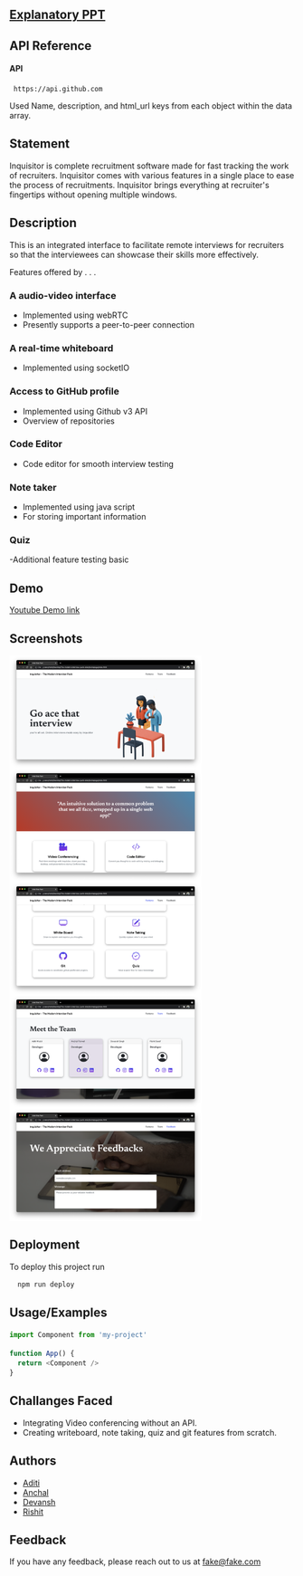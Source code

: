 <!-- https://drive.google.com/file/d/1Azi0iXNcNeJnfC9939gOujgtStBqEQC6/view?usp=sharing -->
## <a href="https://drive.google.com/file/d/1Azi0iXNcNeJnfC9939gOujgtStBqEQC6/view?usp=sharing"><b>Explanatory PPT</b></a>
## API Reference

#### API

```http
 https://api.github.com
```


 Used Name, description, and html_url keys from each object within the data array.

## Statement
Inquisitor is complete recruitment software made for fast tracking the work of recruiters. Inquisitor comes with various features in a single place to ease the process of recruitments. Inquisitor brings everything at recruiter's fingertips without opening multiple windows.
## Description
This is an integrated interface to facilitate remote interviews for recruiters so that the interviewees can showcase their skills more effectively.


Features offered by . . .

### A audio-video interface ###
- Implemented using webRTC
- Presently supports a peer-to-peer connection

### A real-time whiteboard ###
- Implemented using socketIO

### Access to GitHub profile ##
- Implemented using Github v3 API
- Overview of repositories 
    
### Code Editor ###
- Code editor for smooth interview testing

### Note taker ##
- Implemented using java script 
- For storing important information

### Quiz ##
-Additional feature testing basic 

 
## Demo

<a href="https://youtu.be/eE0R33IwK34">Youtube Demo link</a>

  
## Screenshots

<img src="images_/1.png" height="200px" width="340px" align="middle"></img><br>
<img src="images_/2.png" height="200px" width="340px" align="middle"></img><br>
<img src="images_/3.png" height="200px" width="340px" align="middle"></img><br>
<img src="images_/4.png" height="200px" width="340px" align="middle"></img><br>
<img src="images_/5.png" height="200px" width="340px" align="middle"></img><br>


  
## Deployment

To deploy this project run

```bash
  npm run deploy
```

  
  
## Usage/Examples

```javascript
import Component from 'my-project'

function App() {
  return <Component />
}
```

  
## Challanges Faced
- Integrating Video conferencing without an API.
- Creating writeboard, note taking, quiz and git features from scratch.
  

## Authors

- [Aditi ](https://github.com/Adi-khatri)
- [Anchal ](https://github.com/Anchal1226)
- [Devansh ](https://github.com/devanshpratapsingh)
- [Rishit ](github.com/rishitsaraf)


  
## Feedback

If you have any feedback, please reach out to us at fake@fake.com


